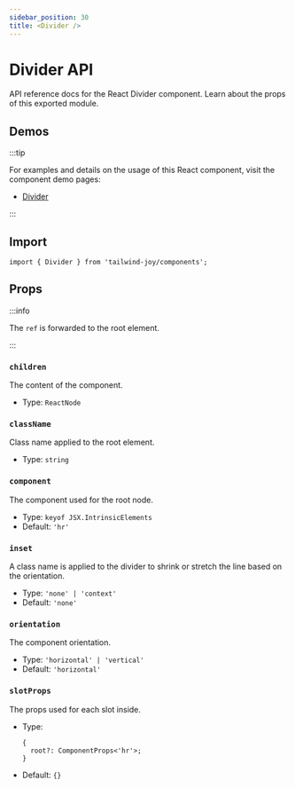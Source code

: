 ```yaml
---
sidebar_position: 30
title: <Divider />
---
```


# Divider API

<AvailableFrom version="0.3.0" />

API reference docs for the React Divider component.
Learn about the props of this exported module.

## Demos

:::tip

For examples and details on the usage of this React component, visit the component demo pages:

- [Divider](../components/divider)

:::

## Import

```tsx
import { Divider } from 'tailwind-joy/components';
```

## Props

:::info

The `ref` is forwarded to the root element.

:::

### `children`

The content of the component.

- Type: `ReactNode`

### `className`

Class name applied to the root element.

- Type: `string`

### `component`

<AvailableFrom version="0.4.0" />

The component used for the root node.

- Type: `keyof JSX.IntrinsicElements`
- Default: `'hr'`

### `inset`

A class name is applied to the divider to shrink or stretch the line based on the orientation.

- Type: `'none' | 'context'`
- Default: `'none'`

### `orientation`

The component orientation.

- Type: `'horizontal' | 'vertical'`
- Default: `'horizontal'`

### `slotProps`

<AvailableFrom version="0.4.0" />

The props used for each slot inside.

- Type:
  ```tsx
  {
    root?: ComponentProps<'hr'>;
  }
  ```
- Default: `{}`
